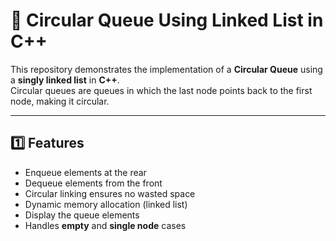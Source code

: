 # 🔄 Circular Queue Using Linked List in C++

This repository demonstrates the implementation of a **Circular Queue** using a **singly linked list** in **C++**.  
Circular queues are queues in which the last node points back to the first node, making it circular.

---

## 1️⃣ Features

- Enqueue elements at the rear
- Dequeue elements from the front
- Circular linking ensures no wasted space
- Dynamic memory allocation (linked list)
- Display the queue elements
- Handles **empty** and **single node** cases
